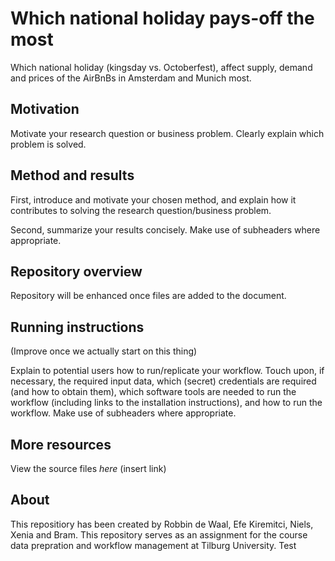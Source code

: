# Which national holiday pays-off the most

Which national holiday (kingsday vs. Octoberfest), affect supply, demand and prices of the AirBnBs in Amsterdam and Munich most.

## Motivation

Motivate your research question or business problem. Clearly explain which problem is solved.

## Method and results

First, introduce and motivate your chosen method, and explain how it contributes to solving the research question/business problem.

Second, summarize your results concisely. Make use of subheaders where appropriate.

## Repository overview

Repository will be enhanced once files are added to the document. 

## Running instructions
(Improve once we actually start on this thing)

Explain to potential users how to run/replicate your workflow. Touch upon, if necessary, the required input data, which (secret) credentials are required (and how to obtain them), which software tools are needed to run the workflow (including links to the installation instructions), and how to run the workflow. Make use of subheaders where appropriate.

## More resources

View the source files _here_ (insert link)

## About

This repositiory has been created by Robbin de Waal, Efe Kiremitci, Niels, Xenia and Bram. This repository serves as an assignment for the course data prepration and workflow management at Tilburg University. Test
